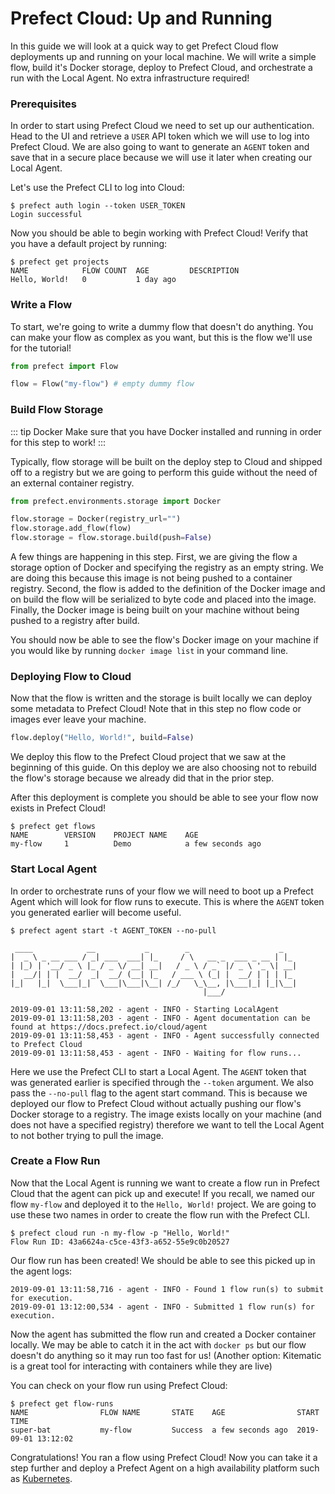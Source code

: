 # Prefect Cloud: Up and Running

In this guide we will look at a quick way to get Prefect Cloud flow deployments up and running on your local machine. We will write a simple flow, build it's Docker storage, deploy to Prefect Cloud, and orchestrate a run with the Local Agent. No extra infrastructure required!

### Prerequisites

In order to start using Prefect Cloud we need to set up our authentication. Head to the UI and retrieve a `USER` API token which we will use to log into Prefect Cloud. We are also going to want to generate an `AGENT` token and save that in a secure place because we will use it later when creating our Local Agent.

Let's use the Prefect CLI to log into Cloud:
```
$ prefect auth login --token USER_TOKEN
Login successful
```

Now you should be able to begin working with Prefect Cloud! Verify that you have a default project by running:
```
$ prefect get projects
NAME            FLOW COUNT  AGE         DESCRIPTION
Hello, World!   0           1 day ago
```

### Write a Flow

To start, we're going to write a dummy flow that doesn't do anything. You can make your flow as complex as you want, but this is the flow we'll use for the tutorial!

```python
from prefect import Flow

flow = Flow("my-flow") # empty dummy flow
```

### Build Flow Storage

::: tip Docker
Make sure that you have Docker installed and running in order for this step to work!
:::

Typically, flow storage will be built on the deploy step to Cloud and shipped off to a registry but we are going to perform this guide without the need of an external container registry.

```python
from prefect.environments.storage import Docker

flow.storage = Docker(registry_url="")
flow.storage.add_flow(flow)
flow.storage = flow.storage.build(push=False)
```

A few things are happening in this step. First, we are giving the flow a storage option of Docker and specifying the registry as an empty string. We are doing this because this image is not being pushed to a container registry. Second, the flow is added to the definition of the Docker image and on build the flow will be serialized to byte code and placed into the image. Finally, the Docker image is being built on your machine without being pushed to a registry after build.

You should now be able to see the flow's Docker image on your machine if you would like by running `docker image list` in your command line.

### Deploying Flow to Cloud

Now that the flow is written and the storage is built locally we can deploy some metadata to Prefect Cloud! Note that in this step no flow code or images ever leave your machine.

```python
flow.deploy("Hello, World!", build=False)
```

We deploy this flow to the Prefect Cloud project that we saw at the beginning of this guide. On this deploy we are also choosing not to rebuild the flow's storage because we already did that in the prior step.

After this deployment is complete you should be able to see your flow now exists in Prefect Cloud!

```
$ prefect get flows
NAME        VERSION    PROJECT NAME    AGE
my-flow     1          Demo            a few seconds ago
```

### Start Local Agent

In order to orchestrate runs of your flow we will need to boot up a Prefect Agent which will look for flow runs to execute. This is where the `AGENT` token you generated earlier will become useful.

```
$ prefect agent start -t AGENT_TOKEN --no-pull

 ____            __           _        _                    _
|  _ \ _ __ ___ / _| ___  ___| |_     / \   __ _  ___ _ __ | |_
| |_) | '__/ _ \ |_ / _ \/ __| __|   / _ \ / _` |/ _ \ '_ \| __|
|  __/| | |  __/  _|  __/ (__| |_   / ___ \ (_| |  __/ | | | |_
|_|   |_|  \___|_|  \___|\___|\__| /_/   \_\__, |\___|_| |_|\__|
                                           |___/

2019-09-01 13:11:58,202 - agent - INFO - Starting LocalAgent
2019-09-01 13:11:58,203 - agent - INFO - Agent documentation can be found at https://docs.prefect.io/cloud/agent
2019-09-01 13:11:58,453 - agent - INFO - Agent successfully connected to Prefect Cloud
2019-09-01 13:11:58,453 - agent - INFO - Waiting for flow runs...
```

Here we use the Prefect CLI to start a Local Agent. The `AGENT` token that was generated earlier is specified through the `--token` argument. We also pass the `--no-pull` flag to the agent start command. This is because we deployed our flow to Prefect Cloud without actually pushing our flow's Docker storage to a registry. The image exists locally on your machine (and does not have a specified registry) therefore we want to tell the Local Agent to not bother trying to pull the image.

### Create a Flow Run

Now that the Local Agent is running we want to create a flow run in Prefect Cloud that the agent can pick up and execute! If you recall, we named our flow `my-flow` and deployed it to the `Hello, World!` project. We are going to use these two names in order to create the flow run with the Prefect CLI.

```
$ prefect cloud run -n my-flow -p "Hello, World!"
Flow Run ID: 43a6624a-c5ce-43f3-a652-55e9c0b20527
```

Our flow run has been created! We should be able to see this picked up in the agent logs:
```
2019-09-01 13:11:58,716 - agent - INFO - Found 1 flow run(s) to submit for execution.
2019-09-01 13:12:00,534 - agent - INFO - Submitted 1 flow run(s) for execution.
```

Now the agent has submitted the flow run and created a Docker container locally. We may be able to catch it in the act with `docker ps` but our flow doesn't do anything so it may run too fast for us! (Another option: Kitematic is a great tool for interacting with containers while they are live)

You can check on your flow run using Prefect Cloud:
```
$ prefect get flow-runs
NAME                FLOW NAME       STATE    AGE                START TIME
super-bat           my-flow         Success  a few seconds ago  2019-09-01 13:12:02
```

Congratulations! You ran a flow using Prefect Cloud! Now you can take it a step further and deploy a Prefect Agent on a high availability platform such as [Kubernetes](https://docs.prefect.io/cloud/agent/kubernetes.html).
